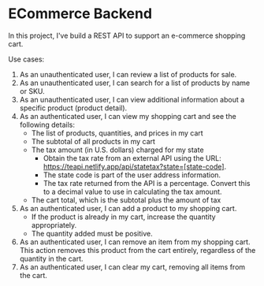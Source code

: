 # ECommerce Backend

In this project, I've build a REST API to support an e-commerce shopping cart.

Use cases:
1. As an unauthenticated user, I can review a list of products for sale.
1. As an unauthenticated user, I can search for a list of products by name or SKU.
1. As an unauthenticated user, I can view additional information about a specific product (product detail).
1. As an authenticated user, I can view my shopping cart and see the following details:
    * The list of products, quantities, and prices in my cart
    * The subtotal of all products in my cart
    * The tax amount (in U.S. dollars) charged for my state
        - Obtain the tax rate from an external API using the URL: https://teapi.netlify.app/api/statetax?state=[state-code].
        - The state code is part of the user address information.
        - The tax rate returned from the API is a percentage. Convert this to a decimal value to use in calculating the tax amount.
    * The cart total, which is the subtotal plus the amount of tax
1. As an authenticated user, I can add a product to my shopping cart.
    * If the product is already in my cart, increase the quantity appropriately.
    * The quantity added must be positive.
1. As an authenticated user, I can remove an item from my shopping cart. This action removes this product from the cart entirely, regardless of the quantity in the cart.
1. As an authenticated user, I can clear my cart, removing all items from the cart.
